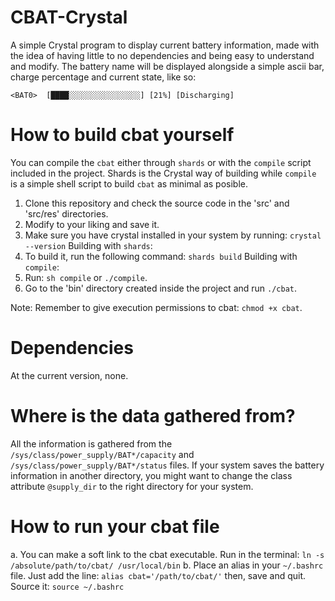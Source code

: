 # CBAT-Crystal
A simple Crystal program to display current battery information, made with the idea of having little to no dependencies and being easy to understand and modify. The battery name will be displayed alongside a simple ascii bar, charge percentage and current state, like so:

`<BAT0>  [████░░░░░░░░░░░░░░░░] [21%] [Discharging]`

# How to build cbat yourself 
You can compile the `cbat` either through `shards` or with the `compile` script included in the project. 
Shards is the Crystal way of building while `compile` is a simple shell script to build `cbat` as minimal as posible.

1. Clone this repository and check the source code in the 'src' and 'src/res' directories.
2. Modify to your liking and save it.
3. Make sure you have crystal installed in your system by running:
   ```crystal --version```
Building with `shards`:
4. To build it, run the following command:
   ```shards build```
Building with `compile`:
4. Run:
	```sh compile``` or ```./compile```.
5. Go to the 'bin' directory created inside the project and run ```./cbat```.

Note: Remember to give execution permissions to cbat: ```chmod +x cbat```.

# Dependencies
At the current version, none.

# Where is the data gathered from?
All the information is gathered from the ```/sys/class/power_supply/BAT*/capacity``` and ```/sys/class/power_supply/BAT*/status``` files. 
If your system saves the battery information in another directory, you might want to change the class attribute ```@supply_dir``` to the right directory for your system.

# How to run your cbat file
a. You can make a soft link to the cbat executable. Run in the terminal:
	```ln -s /absolute/path/to/cbat/ /usr/local/bin```
b. Place an alias in your `~/.bashrc` file. Just add the line:
	```alias cbat='/path/to/cbat/'```
	then, save and quit. Source it:
	```source ~/.bashrc```

